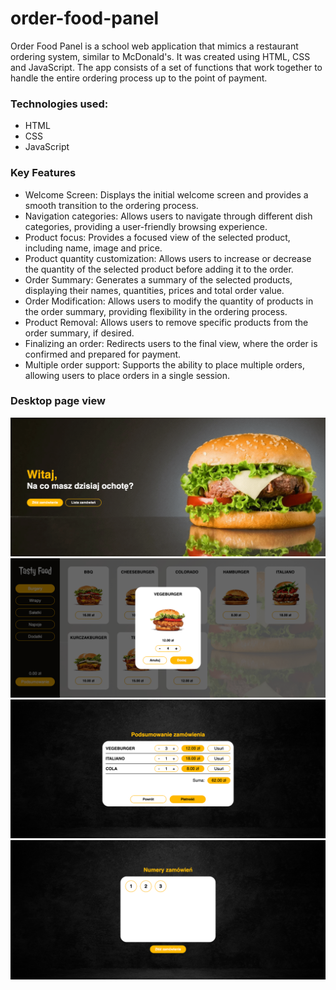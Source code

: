 # order-food-panel

Order Food Panel is a school web application that mimics a restaurant ordering system, similar to McDonald's. It was created using HTML, CSS and JavaScript. The app consists of a set of functions that work together to handle the entire ordering process up to the point of payment.

### Technologies used:
- HTML
- CSS
- JavaScript

### Key Features
- Welcome Screen: Displays the initial welcome screen and provides a smooth transition to the ordering process.
- Navigation categories: Allows users to navigate through different dish categories, providing a user-friendly browsing experience.
- Product focus: Provides a focused view of the selected product, including name, image and price.
- Product quantity customization: Allows users to increase or decrease the quantity of the selected product before adding it to the order.
- Order Summary: Generates a summary of the selected products, displaying their names, quantities, prices and total order value.
- Order Modification: Allows users to modify the quantity of products in the order summary, providing flexibility in the ordering process.
- Product Removal: Allows users to remove specific products from the order summary, if desired.
- Finalizing an order: Redirects users to the final view, where the order is confirmed and prepared for payment.
- Multiple order support: Supports the ability to place multiple orders, allowing users to place orders in a single session.

### Desktop page view
![Desktop page view](images/sc-desktop-1.png)
![Desktop page view](images/sc-desktop-2.png)
![Desktop page view](images/sc-desktop-3.png)
![Desktop page view](images/sc-desktop-4.png)
